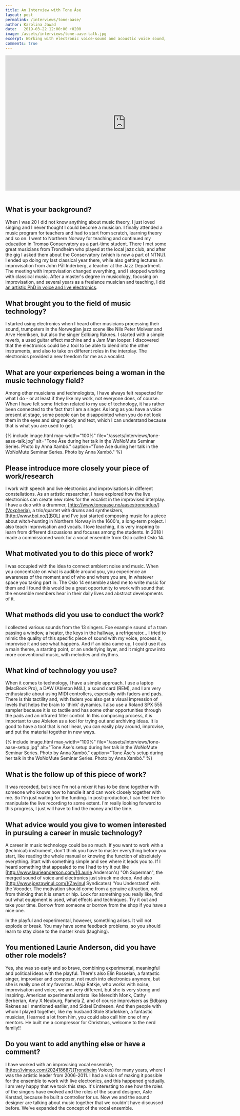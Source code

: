 ```yaml
---
title: An Interview with Tone Åse
layout: post
permalink: /interviews/tone-aase/
author: Karolina Jawad
date:   2019-03-22 12:00:00 +0200
image: /assets/interviews/tone-aase-talk.jpg
excerpt: Working with electronic voice-sound and acoustic voice sound, Tone Åse interacts with her fellow musicians both as a singer and as a soundmaker, stretching the instrumental capabilities of the voice and the live electronics in the improvised interplay. Her work is very much developed through her collaborations, with her trio BOL, her duo Voxpheria, and a range of other projects. Her experimental work with the vocal ensemble started as a founding member of Kvitretten (1991-2001) and continued as a member of, and for 2006-2011 artistic leader of, the improvising vocal ensemble Trondheim Voices. Her work with voice and live electronics has thus been the subject for her doctoral work within the Norwegian Artistic Research Programme (2008-2012). Åse has released several CD’s with her groups and also composed music for film, theatre, various ensembles and projects. Åse is from 2012 Associate professor at Department of Music, NTNU.
comments: true
---
```


<div class="videoWrapper">
<iframe width="750" height="422" src="https://www.youtube.com/embed/SRX81BHTWbc" frameborder="0" allow="accelerometer; autoplay; encrypted-media; gyroscope; picture-in-picture" allowfullscreen></iframe>
</div>

<br />

## What is your background?

When I was 20 I did not know anything about music theory, I just loved singing and I never thought I could become a musician. I finally attended a music program for teachers and had to start from scratch, learning theory and so on. I went to Northern Norway for teaching and continued my education in Tromsø Conservatory as a part-time student. There I met some great musicians from Trondheim who played at the local jazz club, and after the gig I asked them about the Conservatory (which is now a part of NTNU). I ended up doing my last classical year there, while also getting lectures in improvisation from John Pål Inderberg, a teacher at the Jazz Department. The meeting with improvisation changed everything, and I stopped working with classical music. After a master's degree in musicology, focusing on improvisation, and several years as a freelance musician and teaching, I did [an artistic PhD in voice and live electronics](https://www.researchcatalogue.net/view/108003/108004).


## What brought you to the field of music technology?

I started using electronics when I heard other musicians processing their sound, trumpeters in the Norwegian jazz scene like Nils Peter Molvær and Arve Henriksen, but also the singer Edlbiørg Raknes. I started with a simple reverb, a used guitar effect machine and a Jam Man looper. I discovered that the electronics could be a tool to be able to blend into the other instruments, and also to take on different roles in the interplay. The electronics provided a new freedom for me as a vocalist.


## What are your experiences being a woman in the music technology field?

Among other musicians and technologists, I have always felt respected for what I do - or at least if they like my work, not everyone does, of course. When I have felt some friction related to my use of technology, it has rather been connected to the fact that I am a singer. As long as you have a voice present at stage, some people can be disappointed when you do not look them in the eyes and sing melody and text, which I can understand because that is what you are used to get.

{% include image.html
max-width="100%" file="/assets/interviews/tone-aase-talk.jpg" alt="Tone Åse during her talk in the WoNoMute Seminar Series. Photo by Anna Xambó."
caption="Tone Åse during her talk in the WoNoMute Seminar Series. Photo by Anna Xambó." %}

## Please introduce more closely your piece of work/research

I work with speech and live electronics and improvisations in different constellations. As an artistic researcher, I have explored how the live electronics can create new roles for the vocalist in the improvised interplay. I have a duo with a drummer, [http://www.toneaase.no/aasestronenduo/](Voxpheria), a trio/quartet with drums and synthesizers, [http://www.bol.no/](BOL) and I've just started composing music for a piece about witch-hunting in Northern Norway in the 1600's, a long-term project. I also teach improvisation and vocals. I love teaching, it is very inspiring to learn from different discussions and focuses among the students. In 2018 I made a commissioned work for a vocal ensemble from Oslo called Oslo 14.


## What motivated you to do this piece of work?

I was occupied with the idea to connect ambient noise and music. When you concentrate on what is audible around you, you experience an awareness of the moment and of who and where you are, in whatever space you taking part in. The Oslo 14 ensemble asked me to write music for them and I found this would be a great opportunity to work with sound that the ensemble members hear in their daily lives and abstract developments of it.


## What methods did you use to conduct the work?

I collected various sounds from the 13 singers. Foe example sound of a tram passing a window, a heater, the keys in the hallway, a refrigerator... I tried to mimic the quality of this specific piece of sound with my voice, process it, improvise it and see what happens. And if an idea came up, I could use it as a main theme, a starting point, or an underlying layer, and it might grow into more conventional music, with melodies and rhythms.


## What kind of technology you use?

When it comes to technology, I have a simple approach. I use a laptop (MacBook Pro), a DAW (Ableton M4L), a sound card (REM), and I am very enthusiastic about using MIDI controllers, especially with faders and pads. There is this tactility and, with faders you also get a visual impression of levels that helps the brain to 'think' dynamics. I also use a Roland SPX 555 sampler because it is so tactile and has some other opportunities through the pads and an infrared filter control. In this composing process, it is important to use Ableton as a tool for trying out and archiving ideas. It is good to have a tool that is not linear, you can easily play around, improvise, and put the material together in new ways.

{% include image.html
max-width="100%" file="/assets/interviews/tone-aase-setup.jpg" alt="Tone Åse's setup during her talk in the WoNoMute Seminar Series. Photo by Anna Xambó."
caption="Tone Åse's setup during her talk in the WoNoMute Seminar Series. Photo by Anna Xambó." %}

## What is the follow up of this piece of work?

It was recorded, but since I'm not a mixer it has to be done together with someone who knows how to handle it and can work closely together with me. So I'm just waiting for the funding. In post-production, I can feel free to manipulate the live recording to some extent. I'm really looking forward to this progress, I just will have to find the money and the time.


## What advice would you give to women interested in pursuing a career in music technology?

A career in music technology could be so much. If you want to work with a (technical) instrument, don't think you have to master everything before you start, like reading the whole manual or knowing the function of absolutely everything. Start with something simple and see where it leads you to. If I heard something that appealed to me I had to try it out like [http://www.laurieanderson.com/](Laurie Anderson's) "Oh Superman", the merged sound of voice and electronics just struck me deep. And also [http://www.joezawinul.com/](Zavinul Syndicates) 'You Understand' with the Vocoder. The motivation should come from a genuine attraction, not from thinking that it is smart or hip. Look for something you really like, find out what equipment is used, what effects and techniques. Try it out and take your time. Borrow from someone or borrow from the shop if you have a nice one.

In the playful and experimental, however, something arises. It will not explode or break. You may have some feedback problems, so you should learn to stay close to the master knob (laughing).


## You mentioned Laurie Anderson, did you have other role models?

Yes, she was so early and so brave, combining experimental, meaningful and political ideas with the playful. There's also Elin Rosselan, a fantastic singer, improviser and composer, not much into electronics anymore, but she is really one of my favorites. Maja Ratkje, who works with noise, improvisation and voice, we are very different, but she is very strong and inspiring. American experimental artists like Meredith Monk, Cathy Berberian, Amy X Neuburg, Pamela Z, and of course improvisers as Eldbjørg Raknes as I mentioned earlier, and Sidsel Endresen. And then people with whom I played together, like my husband Stole Storløkken, a fantastic musician, I learned a lot from him, you could also call him one of my mentors. He built me a compressor for Christmas, welcome to the nerd family!!


## Do you want to add anything else or have a comment?

I have worked with an improvising vocal ensemble, [https://vimeo.com/202418687](Trondheim Voices) for many years, where I was the artistic leader from 2006-2011. I had a vision of making it possible for the ensemble to work with live electronics, and this happened gradually. I am very happy that we took this step. It's interesting to see how the roles of the singers have evolved and the roles of the sound designer, Asle Karstad, because he built a controller for us. Now we and the sound designer are talking about music together that we couldn't have discussed before. We've expanded the concept of the vocal ensemble.
